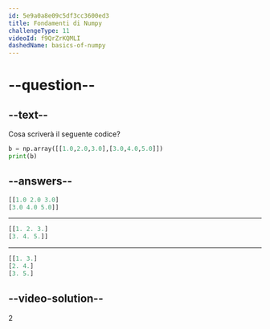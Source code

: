 ```yaml
---
id: 5e9a0a8e09c5df3cc3600ed3
title: Fondamenti di Numpy
challengeType: 11
videoId: f9QrZrKQMLI
dashedName: basics-of-numpy
---
```


# --question--

## --text--

Cosa scriverà il seguente codice?

```python
b = np.array([[1.0,2.0,3.0],[3.0,4.0,5.0]])
print(b)
```

## --answers--

```python
[[1.0 2.0 3.0]
[3.0 4.0 5.0]]
```

---

```python
[[1. 2. 3.]
[3. 4. 5.]]
```

---

```python
[[1. 3.]
[2. 4.]
[3. 5.]
```

## --video-solution--

2

